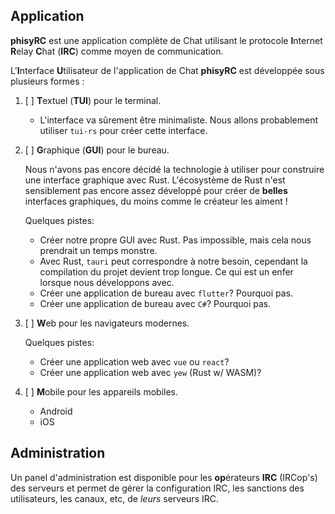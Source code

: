 ## Application

**phisyRC** est une application complète de Chat utilisant le protocole
**I**nternet **R**elay **C**hat (**IRC**) comme moyen de communication.

L'**I**nterface **U**tilisateur de l'application de Chat **phisyRC** est
développée sous plusieurs formes :

1. [ ] **T**extuel (**TUI**) pour le terminal.

   - L'interface va sûrement être minimaliste. Nous allons probablement
	 utiliser `tui-rs` pour créer cette interface.

2. [ ] **G**raphique (**GUI**) pour le bureau.

   Nous n'avons pas encore décidé la technologie à utiliser pour construire une
   interface graphique avec Rust. L'écosystème de Rust n'est sensiblement pas
   encore assez développé pour créer de **belles** interfaces graphiques, du
   moins comme le créateur les aiment !

	Quelques pistes:
	- Créer notre propre GUI avec Rust. Pas impossible, mais cela nous
      prendrait un temps monstre.
    - Avec Rust, `tauri` peut correspondre à notre besoin, cependant la
	  compilation du projet devient trop longue. Ce qui est un enfer
	  lorsque nous développons avec.
    - Créer une application de bureau avec `flutter`? Pourquoi pas.
    - Créer une application de bureau avec `C#`? Pourquoi pas.

3. [ ] **W**eb pour les navigateurs modernes.

	Quelques pistes:
    - Créer une application web avec `vue` ou `react`?
    - Créer une application web avec `yew` (Rust w/ WASM)?

4. [ ] **M**obile pour les appareils mobiles.

   - Android
   - iOS

## Administration

Un panel d'administration est disponible pour les **op**érateurs **IRC**
(IRCop's) des serveurs et permet de gérer la configuration IRC, les sanctions
des utilisateurs, les canaux, etc, de _leurs_ serveurs IRC.
